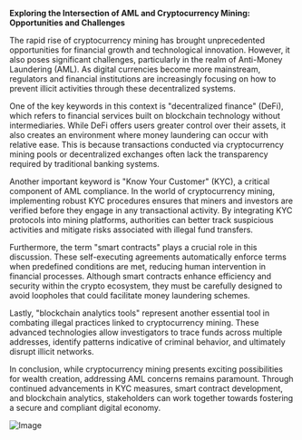 **Exploring the Intersection of AML and Cryptocurrency Mining: Opportunities and Challenges**

The rapid rise of cryptocurrency mining has brought unprecedented opportunities for financial growth and technological innovation. However, it also poses significant challenges, particularly in the realm of Anti-Money Laundering (AML). As digital currencies become more mainstream, regulators and financial institutions are increasingly focusing on how to prevent illicit activities through these decentralized systems.

One of the key keywords in this context is "decentralized finance" (DeFi), which refers to financial services built on blockchain technology without intermediaries. While DeFi offers users greater control over their assets, it also creates an environment where money laundering can occur with relative ease. This is because transactions conducted via cryptocurrency mining pools or decentralized exchanges often lack the transparency required by traditional banking systems.

Another important keyword is "Know Your Customer" (KYC), a critical component of AML compliance. In the world of cryptocurrency mining, implementing robust KYC procedures ensures that miners and investors are verified before they engage in any transactional activity. By integrating KYC protocols into mining platforms, authorities can better track suspicious activities and mitigate risks associated with illegal fund transfers.

Furthermore, the term "smart contracts" plays a crucial role in this discussion. These self-executing agreements automatically enforce terms when predefined conditions are met, reducing human intervention in financial processes. Although smart contracts enhance efficiency and security within the crypto ecosystem, they must be carefully designed to avoid loopholes that could facilitate money laundering schemes.

Lastly, "blockchain analytics tools" represent another essential tool in combating illegal practices linked to cryptocurrency mining. These advanced technologies allow investigators to trace funds across multiple addresses, identify patterns indicative of criminal behavior, and ultimately disrupt illicit networks.

In conclusion, while cryptocurrency mining presents exciting possibilities for wealth creation, addressing AML concerns remains paramount. Through continued advancements in KYC measures, smart contract development, and blockchain analytics, stakeholders can work together towards fostering a secure and compliant digital economy.

![Image](https://github.com/user-attachments/assets/b8266eee-691e-4ee1-99ef-bfa10d234fd4)